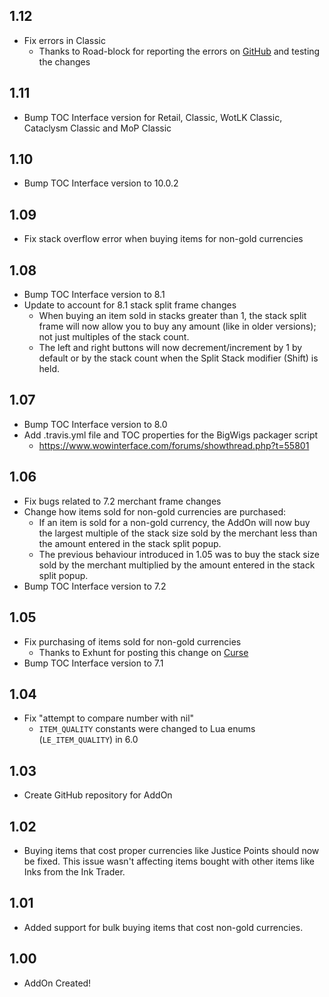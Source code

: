## 1.12

- Fix errors in Classic
  - Thanks to Road-block for reporting the errors on [GitHub](https://github.com/Choonster-WoW-AddOns/BulkBuy/issues/2) and testing the changes

## 1.11

- Bump TOC Interface version for Retail, Classic, WotLK Classic, Cataclysm Classic and MoP Classic

## 1.10

- Bump TOC Interface version to 10.0.2

## 1.09

- Fix stack overflow error when buying items for non-gold currencies

## 1.08

- Bump TOC Interface version to 8.1
- Update to account for 8.1 stack split frame changes
  - When buying an item sold in stacks greater than 1, the stack split frame will now allow you to buy any amount (like in older versions); not just multiples of the stack count.
  - The left and right buttons will now decrement/increment by 1 by default or by the stack count when the Split Stack modifier (Shift) is held.

## 1.07

- Bump TOC Interface version to 8.0
- Add .travis.yml file and TOC properties for the BigWigs packager script
  - https://www.wowinterface.com/forums/showthread.php?t=55801

## 1.06

- Fix bugs related to 7.2 merchant frame changes
- Change how items sold for non-gold currencies are purchased:
  - If an item is sold for a non-gold currency, the AddOn will now buy the largest multiple of the stack size sold by the merchant less than the amount entered in the stack split popup.
  - The previous behaviour introduced in 1.05 was to buy the stack size sold by the merchant multiplied by the amount entered in the stack split popup.
- Bump TOC Interface version to 7.2

## 1.05

- Fix purchasing of items sold for non-gold currencies
  - Thanks to Exhunt for posting this change on [Curse](https://mods.curse.com/addons/wow/bulk-buy?comment=12)
- Bump TOC Interface version to 7.1

## 1.04

- Fix "attempt to compare number with nil"
  - `ITEM_QUALITY` constants were changed to Lua enums (`LE_ITEM_QUALITY`) in 6.0

## 1.03

- Create GitHub repository for AddOn

## 1.02

- Buying items that cost proper currencies like Justice Points should now be fixed. This issue wasn't affecting items bought with other items like Inks from the Ink Trader.

## 1.01

- Added support for bulk buying items that cost non-gold currencies.

## 1.00

- AddOn Created!
